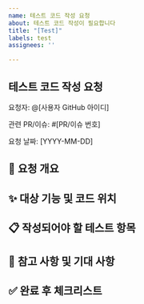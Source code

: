 ```yaml
---
name: 테스트 코드 작성 요청
about: 테스트 코드 작성이 필요합니다
title: "[Test]"
labels: test
assignees: ''

---
```


## 테스트 코드 작성 요청
요청자: @[사용자 GitHub 아이디]

관련 PR/이슈: #[PR/이슈 번호]

요청 날짜: [YYYY-MM-DD]

## 📌 요청 개요
<!---
이 PR/이슈와 관련된 기능에 대한 테스트 코드 작성을 요청합니다.
기능의 안정성을 확보하고 향후 리팩토링 및 유지보수를 용이하게 하기 위해 필수적입니다.
--->

## ✨ 대상 기능 및 코드 위치
<!---
기능 설명: [요청하는 테스트 코드가 다루어야 할 기능에 대한 간략한 설명. 예: '사용자 회원가입 시 유효성 검사 로직']

테스트 대상 파일/모듈: [경로/파일명.확장자] (예: src/utils/validation.js)

관련 커밋/PR 링크: [관련 PR 또는 특정 커밋 링크]
--->

## 📋 작성되어야 할 테스트 항목
<!---
아래 항목을 포함하여 테스트 코드를 작성해 주세요.

(필요에 따라 항목을 추가하거나 수정할 수 있습니다.)

정상 동작 테스트 (Happy Path):

[정상적인 입력 값에 대한 예상 결과]

예외 처리 테스트 (Edge Cases):

[잘못된 입력 값에 대한 예상 에러]

[특정 조건에서의 오류 처리]

경계 값 테스트 (Boundary Conditions):

[최소/최대 입력 값에 대한 동작 확인]
--->

## 📝 참고 사항 및 기대 사항
<!---
테스트 프레임워크: [사용 중인 테스트 프레임워크 명시. 예: 'Jest', 'Mocha' 등]

추가 요구 사항: [테스트 코드 작성 시 유의해야 할 특별한 사항이 있다면 기재. 예: 'mocking을 사용하여 외부 API 호출을 처리해 주세요.']

기대 결과: 이 테스트 코드가 성공적으로 병합되면, 해당 기능의 신뢰도가 높아지고 버그 발생률이 감소할 것으로 기대합니다.
--->




## ✅ 완료 후 체크리스트
<!---
[ ] 테스트 코드가 작성되어 관련 PR에 추가되었습니다.

[ ] 모든 테스트가 성공적으로 통과되었습니다.

[ ] 테스트 커버리지가 충분히 확보되었습니다.
--->
